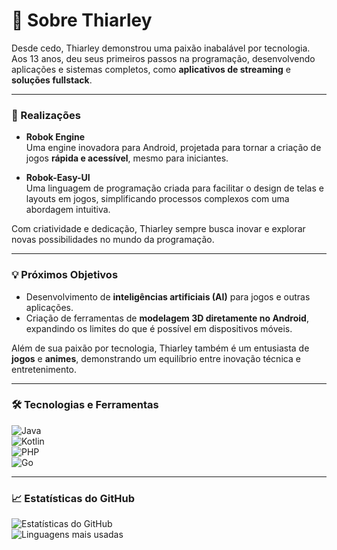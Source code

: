 
# 👋 Sobre Thiarley  

Desde cedo, Thiarley demonstrou uma paixão inabalável por tecnologia. Aos 13 anos, deu seus primeiros passos na programação, desenvolvendo aplicações e sistemas completos, como **aplicativos de streaming** e **soluções fullstack**.  

---

### 🚀 Realizações  

- **Robok Engine**  
  Uma engine inovadora para Android, projetada para tornar a criação de jogos **rápida e acessível**, mesmo para iniciantes.  

- **Robok-Easy-UI**  
  Uma linguagem de programação criada para facilitar o design de telas e layouts em jogos, simplificando processos complexos com uma abordagem intuitiva.  

Com criatividade e dedicação, Thiarley sempre busca inovar e explorar novas possibilidades no mundo da programação.  

---

### 💡 Próximos Objetivos  

- Desenvolvimento de **inteligências artificiais (AI)** para jogos e outras aplicações.  
- Criação de ferramentas de **modelagem 3D diretamente no Android**, expandindo os limites do que é possível em dispositivos móveis.  

Além de sua paixão por tecnologia, Thiarley também é um entusiasta de **jogos** e **animes**, demonstrando um equilíbrio entre inovação técnica e entretenimento.  

---

### 🛠️ Tecnologias e Ferramentas  

![Java](https://img.shields.io/badge/Java-%23ED8B00.svg?style=flat-square&logo=java&logoColor=white)  
![Kotlin](https://img.shields.io/badge/Kotlin-%230095D5.svg?style=flat-square&logo=kotlin&logoColor=white)  
![PHP](https://img.shields.io/badge/PHP-%23777BB4.svg?style=flat-square&logo=php&logoColor=white)  
![Go](https://img.shields.io/badge/Go-%2300ADD8.svg?style=flat-square&logo=go&logoColor=white)  

---

### 📈 Estatísticas do GitHub  

![Estatísticas do GitHub](https://github-readme-stats.vercel.app/api?username=ThDev-only&show_icons=true&theme=tokyonight)  
![Linguagens mais usadas](https://github-readme-stats.vercel.app/api/top-langs/?username=ThDev-only&layout=compact&theme=tokyonight)
